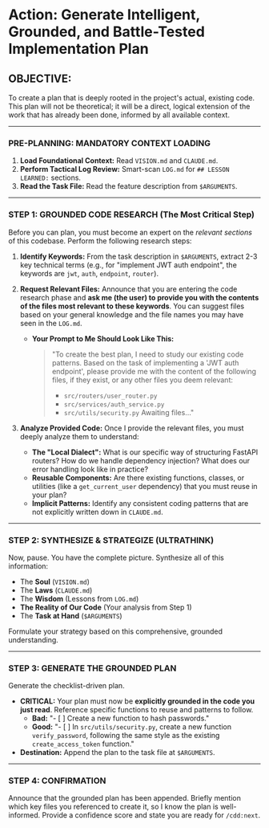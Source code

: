 # Action: Generate Intelligent, Grounded, and Battle-Tested Implementation Plan

## OBJECTIVE:

To create a plan that is deeply rooted in the project's actual, existing code. This plan will not be theoretical; it will be a direct, logical extension of the work that has already been done, informed by all available context.

---

### PRE-PLANNING: MANDATORY CONTEXT LOADING

1.  **Load Foundational Context:** Read `VISION.md` and `CLAUDE.md`.
2.  **Perform Tactical Log Review:** Smart-scan `LOG.md` for `## LESSON LEARNED:` sections.
3.  **Read the Task File:** Read the feature description from `$ARGUMENTS`.

---

### STEP 1: GROUNDED CODE RESEARCH (The Most Critical Step)

Before you can plan, you must become an expert on the _relevant sections_ of this codebase. Perform the following research steps:

1.  **Identify Keywords:** From the task description in `$ARGUMENTS`, extract 2-3 key technical terms (e.g., for "implement JWT auth endpoint", the keywords are `jwt`, `auth`, `endpoint`, `router`).

2.  **Request Relevant Files:** Announce that you are entering the code research phase and **ask me (the user) to provide you with the contents of the files most relevant to these keywords**. You can suggest files based on your general knowledge and the file names you may have seen in the `LOG.md`.

    - **Your Prompt to Me Should Look Like This:**
      > "To create the best plan, I need to study our existing code patterns. Based on the task of implementing a 'JWT auth endpoint', please provide me with the content of the following files, if they exist, or any other files you deem relevant:
      >
      > - `src/routers/user_router.py`
      > - `src/services/auth_service.py`
      > - `src/utils/security.py`
      >   Awaiting files..."

3.  **Analyze Provided Code:** Once I provide the relevant files, you must deeply analyze them to understand:
    - **The "Local Dialect":** What is our specific way of structuring FastAPI routers? How do we handle dependency injection? What does our error handling look like in practice?
    - **Reusable Components:** Are there existing functions, classes, or utilities (like a `get_current_user` dependency) that you must reuse in your plan?
    - **Implicit Patterns:** Identify any consistent coding patterns that are not explicitly written down in `CLAUDE.md`.

---

### STEP 2: SYNTHESIZE & STRATEGIZE (ULTRATHINK)

Now, pause. You have the complete picture. Synthesize all of this information:

- The **Soul** (`VISION.md`)
- The **Laws** (`CLAUDE.md`)
- The **Wisdom** (Lessons from `LOG.md`)
- **The Reality of Our Code** (Your analysis from Step 1)
- The **Task at Hand** (`$ARGUMENTS`)

Formulate your strategy based on this comprehensive, grounded understanding.

---

### STEP 3: GENERATE THE GROUNDED PLAN

Generate the checklist-driven plan.

- **CRITICAL:** Your plan must now be **explicitly grounded in the code you just read**. Reference specific functions to reuse and patterns to follow.
  - **Bad:** "- [ ] Create a new function to hash passwords."
  - **Good:** "- [ ] In `src/utils/security.py`, create a new function `verify_password`, following the same style as the existing `create_access_token` function."
- **Destination:** Append the plan to the task file at `$ARGUMENTS`.

---

### STEP 4: CONFIRMATION

Announce that the grounded plan has been appended. Briefly mention which key files you referenced to create it, so I know the plan is well-informed. Provide a confidence score and state you are ready for `/cdd:next`.
